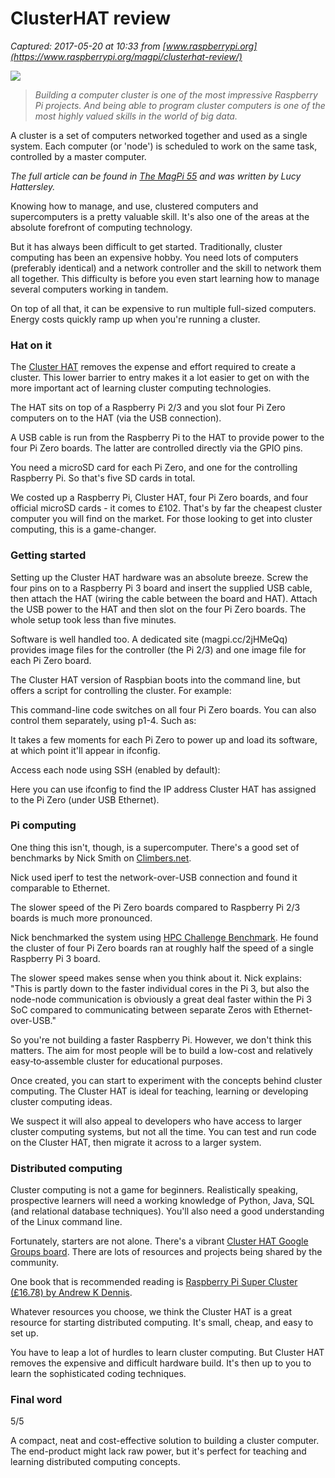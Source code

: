 # ClusterHAT review

_Captured: 2017-05-20 at 10:33 from [www.raspberrypi.org](https://www.raspberrypi.org/magpi/clusterhat-review/)_

![](https://www.raspberrypi.org/magpi/wp-content/uploads/2017/03/ClusterHAT_Boards-1.jpg)

> _Building a computer cluster is one of the most impressive Raspberry Pi projects. And being able to program cluster computers is one of the most highly valued skills in the world of big data._

A cluster is a set of computers networked together and used as a single system. Each computer (or 'node') is scheduled to work on the same task, controlled by a master computer.

_The full article can be found in [The MagPi 55](https://www.raspberrypi.org/magpi/issues/magpi/55) and was written by Lucy Hattersley._

Knowing how to manage, and use, clustered computers and supercomputers is a pretty valuable skill. It's also one of the areas at the absolute forefront of computing technology.

But it has always been difficult to get started. Traditionally, cluster computing has been an expensive hobby. You need lots of computers (preferably identical) and a network controller and the skill to network them all together. This difficulty is before you even start learning how to manage several computers working in tandem.

On top of all that, it can be expensive to run multiple full-sized computers. Energy costs quickly ramp up when you're running a cluster.

### Hat on it

The [Cluster HAT](https://shop.pimoroni.com/products/cluster-hat) removes the expense and effort required to create a cluster. This lower barrier to entry makes it a lot easier to get on with the more important act of learning cluster computing technologies.

The HAT sits on top of a Raspberry Pi 2/3 and you slot four Pi Zero computers on to the HAT (via the USB connection).

A USB cable is run from the Raspberry Pi to the HAT to provide power to the four Pi Zero boards. The latter are controlled directly via the GPIO pins.

You need a microSD card for each Pi Zero, and one for the controlling Raspberry Pi. So that's five SD cards in total.

We costed up a Raspberry Pi, Cluster HAT, four Pi Zero boards, and four official microSD cards - it comes to £102\. That's by far the cheapest cluster computer you will find on the market. For those looking to get into cluster computing, this is a game-changer.

### Getting started

Setting up the Cluster HAT hardware was an absolute breeze. Screw the four pins on to a Raspberry Pi 3 board and insert the supplied USB cable, then attach the HAT (wiring the cable between the board and HAT). Attach the USB power to the HAT and then slot on the four Pi Zero boards. The whole setup took less than five minutes.

Software is well handled too. A dedicated site (magpi.cc/2jHMeQq) provides image files for the controller (the Pi 2/3) and one image file for each Pi Zero board.

The Cluster HAT version of Raspbian boots into the command line, but offers a script for controlling the cluster. For example:

This command-line code switches on all four Pi Zero boards. You can also control them separately, using p1-4. Such as:

It takes a few moments for each Pi Zero to power up and load its software, at which point it'll appear in ifconfig.

Access each node using SSH (enabled by default):

Here you can use ifconfig to find the IP address Cluster HAT has assigned to the Pi Zero (under USB Ethernet).

### Pi computing

One thing this isn't, though, is a supercomputer. There's a good set of benchmarks by Nick Smith on [Climbers.net](http://climbers.net/sbc/clusterhat-review-raspberry-pi-zero/).

Nick used iperf to test the network-over-USB connection and found it comparable to Ethernet.

The slower speed of the Pi Zero boards compared to Raspberry Pi 2/3 boards is much more pronounced.

Nick benchmarked the system using [HPC Challenge Benchmark](http://icl.cs.utk.edu/hpcc/). He found the cluster of four Pi Zero boards ran at roughly half the speed of a single Raspberry Pi 3 board.

The slower speed makes sense when you think about it. Nick explains: "This is partly down to the faster individual cores in the Pi 3, but also the node-node communication is obviously a great deal faster within the Pi 3 SoC compared to communicating between separate Zeros with Ethernet-over-USB."

So you're not building a faster Raspberry Pi. However, we don't think this matters. The aim for most people will be to build a low-cost and relatively easy‑to‑assemble cluster for educational purposes.

Once created, you can start to experiment with the concepts behind cluster computing. The Cluster HAT is ideal for teaching, learning or developing cluster computing ideas.

We suspect it will also appeal to developers who have access to larger cluster computing systems, but not all the time. You can test and run code on the Cluster HAT, then migrate it across to a larger system.

### Distributed computing

Cluster computing is not a game for beginners. Realistically speaking, prospective learners will need a working knowledge of Python, Java, SQL (and relational database techniques). You'll also need a good understanding of the Linux command line.

Fortunately, starters are not alone. There's a vibrant [Cluster HAT Google Groups board](https://groups.google.com/forum/#!forum/clusterhat). There are lots of resources and projects being shared by the community.

One book that is recommended reading is [Raspberry Pi Super Cluster (£16.78) by Andrew K Dennis](https://www.packtpub.com/hardware-and-creative/raspberry-pi-super-cluster).

Whatever resources you choose, we think the Cluster HAT is a great resource for starting distributed computing. It's small, cheap, and easy to set up.

You have to leap a lot of hurdles to learn cluster computing. But Cluster HAT removes the expensive and difficult hardware build. It's then up to you to learn the sophisticated coding techniques.

### Final word

5/5

A compact, neat and cost-effective solution to building a cluster computer. The end-product might lack raw power, but it's perfect for teaching and learning distributed computing concepts.
